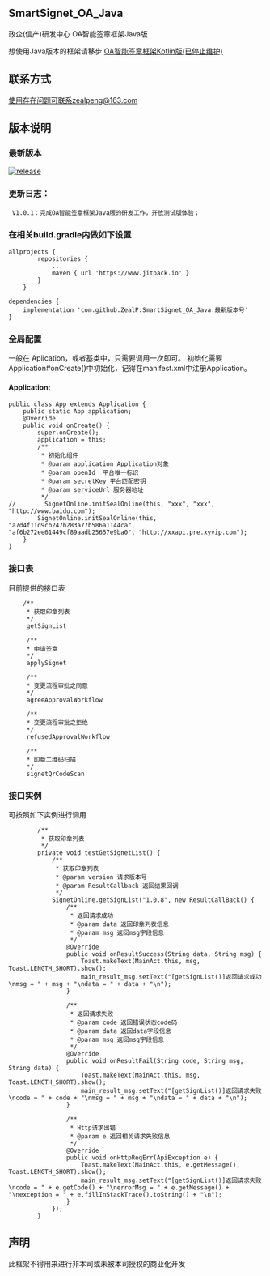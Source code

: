 ## SmartSignet_OA_Java

政企(信产)研发中心 OA智能签章框架Java版

想使用Java版本的框架请移步 [OA智能签章框架Kotlin版(已停止维护)](https://github.com/ZealP/SmartSignet_OA_Kotlin)

## 联系方式
使用存在问题可联系zealpeng@163.com

## 版本说明
### 最新版本
[![release](https://img.shields.io/badge/beta-v1.0.1-orange.svg)](https://github.com/ZealP/SmartSignet_OA_Java)
### 更新日志：
     V1.0.1：完成OA智能签章框架Java版的研发工作，开放测试版体验；

<!-- ### Demo下载
[![downloads](https://img.shields.io/badge/downloads-430k-blue.svg)](https://github.com/zhou-you/RxEasyHttp/blob/master/RxEasyHttp-Demo.apk?raw=true) -->

### 在相关build.gradle内做如下设置
```
allprojects {
        repositories {
            ...
            maven { url 'https://www.jitpack.io' }
        }
    }

dependencies {
    implementation 'com.github.ZealP:SmartSignet_OA_Java:最新版本号'
}
```
### 全局配置
一般在 Aplication，或者基类中，只需要调用一次即可。
初始化需要Application#onCreate()中初始化，记得在manifest.xml中注册Application。
#### Application:
```
public class App extends Application {
    public static App application;
    @Override
    public void onCreate() {
        super.onCreate();
        application = this;
        /**
         * 初始化组件
         * @param application Application对象
         * @param openId  平台唯一标识
         * @param secretKey 平台匹配密钥
         * @param serviceUrl 服务器地址
         */
//        SignetOnline.initSealOnline(this, "xxx", "xxx", "http://www.baidu.com");
        SignetOnline.initSealOnline(this, "a7d4f11d9cb247b283a77b586a1144ca", "af6b272ee61449cf89aadb25657e9ba0", "http://xxapi.pre.xyvip.com");
    }
}
```

### 接口表
目前提供的接口表
```
    /**
     * 获取印章列表
     */
     getSignList

     /**
     * 申请签章
     */
     applySignet

     /**
     * 变更流程审批之同意
     */
     agreeApprovalWorkflow

     /**
     * 变更流程审批之拒绝
     */
     refusedApprovalWorkflow

     /**
     * 印章二维码扫描
     */
     signetQrCodeScan
```

### 接口实例
可按照如下实例进行调用
```
        /**
         * 获取印章列表
         */
        private void testGetSignetList() {
            /**
             * 获取印章列表
             * @param version 请求版本号
             * @param ResultCallback 返回结果回调
             */
            SignetOnline.getSignList("1.0.8", new ResultCallBack() {
                /**
                 * 返回请求成功
                 * @param data 返回印章列表信息
                 * @param msg 返回msg字段信息
                 */
                @Override
                public void onResultSuccess(String data, String msg) {
                    Toast.makeText(MainAct.this, msg, Toast.LENGTH_SHORT).show();
                    main_result_msg.setText("[getSignList()]返回请求成功\nmsg = " + msg + "\ndata = " + data + "\n");
                }
    
                /**
                 * 返回请求失败
                 * @param code 返回错误状态code码
                 * @param data 返回data字段信息
                 * @param msg 返回msg字段信息
                 */
                @Override
                public void onResultFail(String code, String msg, String data) {
                    Toast.makeText(MainAct.this, msg, Toast.LENGTH_SHORT).show();
                    main_result_msg.setText("[getSignList()]返回请求失败\ncode = " + code + "\nmsg = " + msg + "\ndata = " + data + "\n");
                }
    
                /**
                 * Http请求出错
                 * @param e 返回相关请求失败信息
                 */
                @Override
                public void onHttpReqErr(ApiException e) {
                    Toast.makeText(MainAct.this, e.getMessage(), Toast.LENGTH_SHORT).show();
                    main_result_msg.setText("[getSignList()]返回请求失败\ncode = " + e.getCode() + "\nerrorMsg = " + e.getMessage() + "\nexception = " + e.fillInStackTrace().toString() + "\n");
                }
            });
        }
```

## 声明
此框架不得用来进行非本司或未被本司授权的商业化开发
